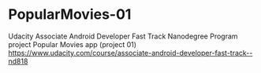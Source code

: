 # PopularMovies-01
Udacity Associate Android Developer Fast Track Nanodegree Program project Popular Movies app (project 01) https://www.udacity.com/course/associate-android-developer-fast-track--nd818
